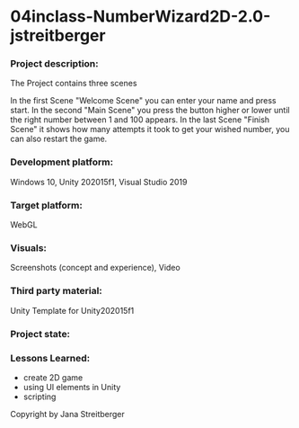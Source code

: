 # 04inclass-NumberWizard2D-2.0-jstreitberger

### Project description: 
The Project contains three scenes

In the first Scene "Welcome Scene" you can enter your name and press start.
In the second "Main Scene" you press the button higher or lower until the right number
between 1 and 100 appears.
In the last Scene "Finish Scene" it shows how many attempts it took to get your wished number,
you can also restart the game.

### Development platform: 
Windows 10, Unity 202015f1, Visual Studio 2019 

### Target platform: 
WebGL

### Visuals: 
Screenshots (concept and experience), Video


### Third party material: 
Unity Template for Unity202015f1 

### Project state:  


### Lessons Learned: 

+ create 2D game
+ using UI elements in Unity
+ scripting


Copyright by Jana Streitberger

